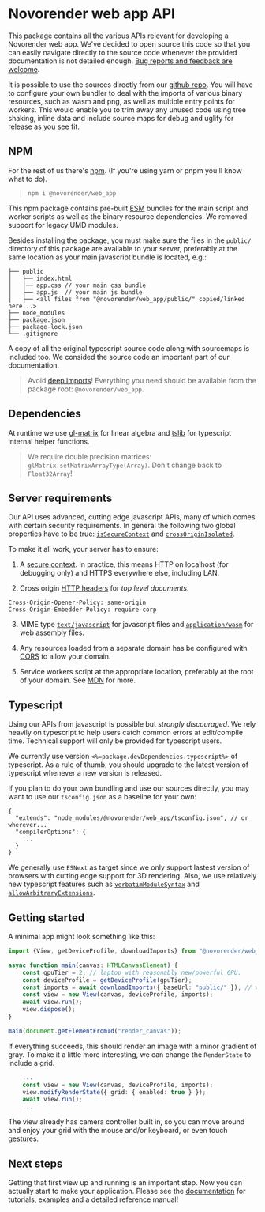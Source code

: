 # Novorender web app API

This package contains all the various APIs relevant for developing a Novorender web app. We've decided to open source this code so that you can easily navigate directly to the source code whenever the provided documentation is not detailed enough. [Bug reports and feedback are welcome](https://github.com/novorender/ts/issues).

It is possible to use the sources directly from our [github repo](https://github.com/novorender/ts). You will have to configure your own bundler to deal with the imports of various binary resources, such as wasm and png, as well as multiple entry points for workers. This would enable you to trim away any unused code using tree shaking, inline data and include source maps for debug and uglify for release as you see fit. 

## NPM

For the rest of us there's [npm](https://npmjs.com/). (If you're using yarn or pnpm you'll know what to do).

>`npm i @novorender/web_app`

This npm package contains pre-built [ESM](https://developer.mozilla.org/en-US/docs/Web/JavaScript/Guide/Modules) bundles for the main script and worker scripts as well as the binary resource dependencies. We removed support for legacy UMD modules.

Besides installing the package, you must make sure the files in the `public/` directory of this package are available to your server, preferably at the same location as your main javascript bundle is located, e.g.:
```
├── public
│   ├── index.html
│   │── app.css // your main css bundle
│   ├── app.js  // your main js bundle
│   ├── <all files from "@novorender/web_app/public/" copied/linked here...>
├── node_modules
├── package.json
├── package-lock.json 
└── .gitignore
```

A copy of all the original typescript source code along with sourcemaps is included too. We consided the source code an important part of our documentation.

>Avoid [deep imports](https://gist.github.com/daleyjem/0f38f561a4e91e58eba580889f38330f)! Everything you need should be available from the package root: `@novorender/web_app`.

## Dependencies
At runtime we use [gl-matrix](https://www.npmjs.com/package/gl-matrix) for linear algebra and [tslib](https://www.npmjs.com/package/tslib) for typescript internal helper functions.

> We require double precision matrices: `glMatrix.setMatrixArrayType(Array)`. Don't change back to `Float32Array`!

## Server requirements

Our API uses advanced, cutting edge javascript APIs, many of which comes with certain security requirements. In general the following two global properties have to be true: [`isSecureContext`](https://developer.mozilla.org/en-US/docs/Web/API/isSecureContext) and [`crossOriginIsolated`](https://developer.mozilla.org/en-US/docs/Web/API/crossOriginIsolated).

To make it all work, your server has to ensure:

1) A [secure context](https://developer.mozilla.org/en-US/docs/Web/Security/Secure_Contexts). In practice, this means HTTP on localhost (for debugging only) and HTTPS everywhere else, including LAN.

2) Cross origin [HTTP headers](https://developer.mozilla.org/en-US/docs/Web/JavaScript/Reference/Global_Objects/SharedArrayBuffer#security_requirements) for *top level documents*.
```http
Cross-Origin-Opener-Policy: same-origin
Cross-Origin-Embedder-Policy: require-corp
```

3) MIME type [`text/javascript`](https://www.iana.org/assignments/media-types/text/javascript) for javascript files and [`application/wasm`](https://www.iana.org/assignments/media-types/application/wasm) for web assembly files.

4) Any resources loaded from a separate domain has be configured with [CORS](https://developer.mozilla.org/en-US/docs/Web/HTTP/CORS) to allow your domain.

5) Service workers script at the appropriate location, preferably at the root of your domain. See [MDN](https://developer.mozilla.org/en-US/docs/Web/API/ServiceWorkerContainer/register) for more.


## Typescript

Using our APIs from javascript is possible but *strongly discouraged*. We rely heavily on typescript to help users catch common errors at edit/compile time. Technical support will only be provided for typescript users.

We currently use version `<%=package.devDependencies.typescript%>` of typescript. As a rule of thumb, you should upgrade to the latest version of typescript whenever a new version is released.

If you plan to do your own bundling and use our sources directly, you may want to use our `tsconfig.json` as a baseline for your own:

```jsonc
{
  "extends": "node_modules/@novorender/web_app/tsconfig.json", // or wherever...
  "compilerOptions": {
    ...
  }
}
```

We generally use `ESNext` as target since we only support lastest version of browsers with cutting edge support for 3D rendering. Also, we use relatively new typescript features such as [`verbatimModuleSyntax`](https://www.typescriptlang.org/tsconfig#verbatimModuleSyntax) and [`allowArbitraryExtensions`](https://www.typescriptlang.org/tsconfig#allowArbitraryExtensions).

## Getting started

A minimal app might look something like this: 

```typescript
import {View, getDeviceProfile, downloadImports} from "@novorender/web_app";

async function main(canvas: HTMLCanvasElement) {
    const gpuTier = 2; // laptop with reasonably new/powerful GPU.
    const deviceProfile = getDeviceProfile(gpuTier);
    const imports = await downloadImports({ baseUrl: "public/" }); // whereever you copied the public/ files from the package.
    const view = new View(canvas, deviceProfile, imports);
    await view.run();
    view.dispose();
}

main(document.getElementFromId("render_canvas"));
```

If everything succeeds, this should render an image with a minor gradient of gray. To make it a little more interesting, we can change the `RenderState` to include a grid.

```typescript
    ...
    const view = new View(canvas, deviceProfile, imports);
    view.modifyRenderState({ grid: { enabled: true } });
    await view.run();
    ...
```

The view already has camera controller built in, so you can move around and enjoy your grid with the mouse and/or keyboard, or even touch gestures.

## Next steps

Getting that first view up and running is an important step. Now you can actually start to make your application. Please see the [documentation](https://docs.novorender.com) for tutorials, examples and a detailed reference manual!
